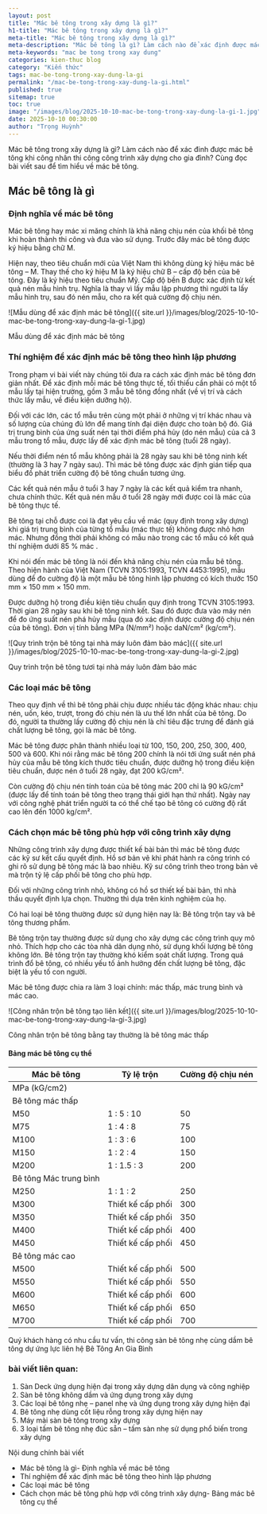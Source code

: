 ```yaml
---
layout: post
title: "Mác bê tông trong xây dựng là gì?"
h1-title: "Mác bê tông trong xây dựng là gì?"
meta-title: "Mác bê tông trong xây dựng là gì?"
meta-description: "Mác bê tông là gì? Làm cách nào để xác định được mác bê tông, và loại nào tốt khi thi công công trình xây dựng cho gia đình?"
meta-keywords: "mac be tong trong xay dung"
categories: kien-thuc blog
category: "Kiến thức"
tags: mac-be-tong-trong-xay-dung-la-gi
permalink: "/mac-be-tong-trong-xay-dung-la-gi.html"
published: true
sitemap: true
toc: true
image: "/images/blog/2025-10-10-mac-be-tong-trong-xay-dung-la-gi-1.jpg"
date: 2025-10-10 00:30:00
author: "Trọng Huỳnh"
---
```


Mác bê tông trong xây dựng là gì? Làm cách nào để xác đinh được mác bê tông khi công nhân thi công công trình xây dựng cho gia đình? Cùng đọc bài viết sau để tìm hiểu về mác bê tông.

## Mác bê tông là gì

### Định nghĩa về mác bê tông

Mác bê tông hay mác xi măng chính là khả năng chịu nén của khối bê tông khi hoàn thành thi công và đưa vào sử dụng. Trước đây mác bê tông được ký hiệu bằng chữ M.

Hiện nay, theo tiêu chuẩn mới của Việt Nam thì không dùng ký hiệu mác bê tông – M. Thay thế cho ký hiệu M là ký hiệu chữ B – cấp độ bền của bê tông. Đây là ký hiệu theo tiêu chuẩn Mỹ. Cấp độ bền B được xác định từ kết quả nén mẫu hình trụ. Nghĩa là thay vì lấy mẫu lập phương thì người ta lấy mẫu hình trụ, sau đó nén mẫu, cho ra kết quả cường độ chịu nén.

![Mẫu dùng để xác định mác bê tông]({{ site.url }}/images/blog/2025-10-10-mac-be-tong-trong-xay-dung-la-gi-1.jpg)

Mẫu dùng để xác định mác bê tông

### Thí nghiệm để xác định mác bê tông theo hình lập phương

Trong phạm vi bài viết này chúng tôi đưa ra cách xác định mác bê tông đơn giản nhất. Để xác định mỗi mác bê tông thực tế, tối thiểu cần phải có một tổ mẫu lấy tại hiện trường, gồm 3 mẫu bê tông đồng nhất (về vị trí và cách thức lấy mẫu, về điều kiện dưỡng hộ).

Đối với các lớn, các tổ mẫu trên cùng một phải ở những vị trí khác nhau và số lượng của chúng đủ lớn để mang tính đại diện được cho toàn bộ đó. Giá trị trung bình của ứng suất nén tại thời điểm phá hủy (do nén mẫu) của cả 3 mẫu trong tổ mẫu, được lấy để xác định mác bê tông (tuổi 28 ngày).

Nếu thời điểm nén tổ mẫu không phải là 28 ngày sau khi bê tông ninh kết (thường là 3 hay 7 ngày sau). Thì mác bê tông được xác định gián tiếp qua biểu đồ phát triển cường độ bê tông chuẩn tương ứng.

Các kết quả nén mẫu ở tuổi 3 hay 7 ngày là các kết quả kiểm tra nhanh, chưa chính thức. Kết quả nén mẫu ở tuổi 28 ngày mới được coi là mác của bê tông thực tế.

Bê tông tại chỗ được coi là đạt yêu cầu về mác (quy định trong xây dựng) khi giá trị trung bình của từng tổ mẫu (mác thực tế) không được nhỏ hơn mác. Nhưng đồng thời phải không có mẫu nào trong các tổ mẫu có kết quả thí nghiệm dưới 85 % mác .

Khi nói đến mác bê tông là nói đến khả năng chịu nén của mẫu bê tông. Theo hiện hành của Việt Nam (TCVN 3105:1993, TCVN 4453:1995), mẫu dùng để đo cường độ là một mẫu bê tông hình lập phương có kích thước 150 mm × 150 mm × 150 mm.

Được dưỡng hộ trong điều kiện tiêu chuẩn quy định trong TCVN 3105:1993. Thời gian 28 ngày sau khi bê tông ninh kết. Sau đó được đưa vào máy nén để đo ứng suất nén phá hủy mẫu (qua đó xác định được cường độ chịu nén của bê tông). Đơn vị tính bằng MPa (N/mm²) hoặc daN/cm² (kg/cm²).

![Quy trình trộn bê tông tại nhà máy luôn đảm bảo mác]({{ site.url }}/images/blog/2025-10-10-mac-be-tong-trong-xay-dung-la-gi-2.jpg)

Quy trình trộn bê tông tươi tại nhà máy luôn đảm bảo mác

### Các loại mác bê tông

Theo quy định về thì bê tông phải chịu được nhiều tác động khác nhau: chịu nén, uốn, kéo, trượt, trong đó chịu nén là ưu thế lớn nhất của bê tông. Do đó, người ta thường lấy cường độ chịu nén là chỉ tiêu đặc trưng để đánh giá chất lượng bê tông, gọi là mác bê tông.

Mác bê tông được phân thành nhiều loại từ 100, 150, 200, 250, 300, 400, 500 và 600. Khi nói rằng mác bê tông 200 chính là nói tới ứng suất nén phá hủy của mẫu bê tông kích thước tiêu chuẩn, được dưỡng hộ trong điều kiện tiêu chuẩn, được nén ở tuổi 28 ngày, đạt 200 kG/cm².

Còn cường độ chịu nén tính toán của bê tông mác 200 chỉ là 90 kG/cm² (được lấy để tính toán bê tông theo trạng thái giới hạn thứ nhất). Ngày nay với công nghệ phát triển người ta có thể chế tạo bê tông có cường độ rất cao lên đến 1000 kg/cm².

### Cách chọn mác bê tông phù hợp với công trình xây dựng

Những công trình xây dựng được thiết kế bài bản thì mác bê tông được các kỹ sư kết cấu quyết định. Hồ sơ bản vẽ khi phát hành ra công trình có ghi rõ sử dụng bê tông mác là bao nhiêu. Kỹ sư công trình theo trong bản vẽ mà trộn tỷ lệ cấp phối bê tông cho phù hợp.

Đối với những công trình nhỏ, không có hồ sơ thiết kế bài bản, thì nhà thầu quyết định lựa chọn. Thường thì dựa trên kinh nghiệm của họ.

Có hai loại bê tông thường được sử dụng hiện nay là: Bê tông trộn tay và bê tông thương phẩm.

Bê tông trộn tay thường được sử dụng cho xây dựng các công trình quy mô nhỏ. Thích hợp cho các tòa nhà dân dụng nhỏ, sử dụng khối lượng bê tông không lớn. Bê tông trộn tay thường khó kiểm soát chất lượng. Trong quá trình đổ bê tông, có nhiều yếu tố ảnh hưởng đến chất lượng bê tông, đặc biệt là yếu tố con người.

Mác bê tông được chia ra làm 3 loại chính: mác thấp, mác trung bình và mác cao.

![Công nhân trộn bê tông tạo liên kết]({{ site.url }}/images/blog/2025-10-10-mac-be-tong-trong-xay-dung-la-gi-3.jpg)

Công nhân trộn bê tông bằng tay thường là bê tông mác thấp

#### Bảng mác bê tông cụ thể

| Mác bê tông | Tỷ lệ trộn | Cường độ chịu nén |
| --- | --- | --- |
| MPa (kG/cm2) |
| Bê tông mác thấp |
| M50 | 1 : 5 : 10 | 50 |
| M75 | 1 : 4 : 8 | 75 |
| M100 | 1 : 3 : 6 | 100 |
| M150 | 1 : 2 : 4 | 150 |
| M200 | 1 : 1.5 : 3 | 200 |
| Bê tông Mác trung bình |
| M250 | 1 : 1 : 2 | 250 |
| M300 | Thiết kế cấp phối | 300 |
| M350 | Thiết kế cấp phối | 350 |
| M400 | Thiết kế cấp phối | 400 |
| M450 | Thiết kế cấp phối | 450 |
| Bê tông mác cao |
| M500 | Thiết kế cấp phối | 500 |
| M550 | Thiết kế cấp phối | 550 |
| M600 | Thiết kế cấp phối | 600 |
| M650 | Thiết kế cấp phối | 650 |
| M700 | Thiết kế cấp phối | 700 |

Quý khách hàng có nhu cầu tư vấn, thi công sàn bê tông nhẹ cùng dầm bê tông dự ứng lực liên hệ Bê Tông An Gia Bình

### bài viết liên quan:

1. Sàn Deck ứng dụng hiện đại trong xây dựng dân dụng và công nghiệp
2. Sàn bê tông không dầm và ứng dụng trong xây dựng
3. Các loại bê tông nhẹ – panel nhẹ và ứng dụng trong xây dựng hiện đại
4. Bê tông nhẹ dùng cốt liệu rỗng trong xây dựng hiện nay
5. Máy mài sàn bê tông trong xây dựng
6. 3 loại tấm bê tông nhẹ đúc sẵn – tấm sàn nhẹ sử dụng phổ biến trong xây dựng

Nội dung chính bài viết

- Mác bê tông là gì- Định nghĩa về mác bê tông
- Thí nghiệm để xác định mác bê tông theo hình lập phương
- Các loại mác bê tông
- Cách chọn mác bê tông phù hợp với công trình xây dựng- Bảng mác bê tông cụ thể